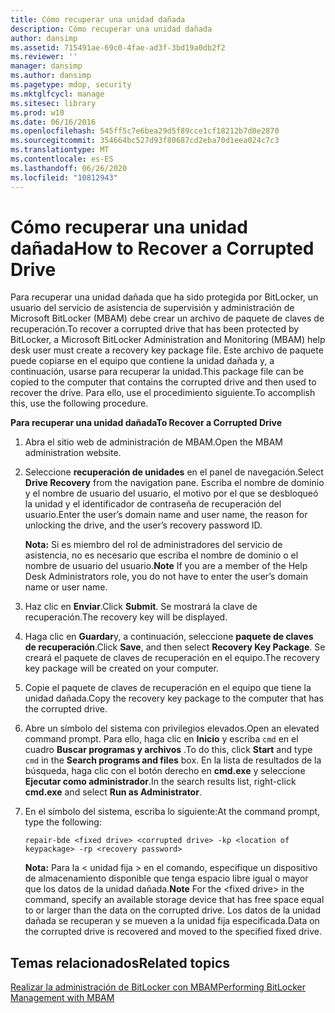 ```yaml
---
title: Cómo recuperar una unidad dañada
description: Cómo recuperar una unidad dañada
author: dansimp
ms.assetid: 715491ae-69c0-4fae-ad3f-3bd19a0db2f2
ms.reviewer: ''
manager: dansimp
ms.author: dansimp
ms.pagetype: mdop, security
ms.mktglfcycl: manage
ms.sitesec: library
ms.prod: w10
ms.date: 06/16/2016
ms.openlocfilehash: 545ff5c7e6bea29d5f89cce1cf18212b7d0e2870
ms.sourcegitcommit: 354664bc527d93f80687cd2eba70d1eea024c7c3
ms.translationtype: MT
ms.contentlocale: es-ES
ms.lasthandoff: 06/26/2020
ms.locfileid: "10812943"
---
```

# <span data-ttu-id="02cf6-103">Cómo recuperar una unidad dañada</span><span class="sxs-lookup"><span data-stu-id="02cf6-103">How to Recover a Corrupted Drive</span></span>


<span data-ttu-id="02cf6-104">Para recuperar una unidad dañada que ha sido protegida por BitLocker, un usuario del servicio de asistencia de supervisión y administración de Microsoft BitLocker (MBAM) debe crear un archivo de paquete de claves de recuperación.</span><span class="sxs-lookup"><span data-stu-id="02cf6-104">To recover a corrupted drive that has been protected by BitLocker, a Microsoft BitLocker Administration and Monitoring (MBAM) help desk user must create a recovery key package file.</span></span> <span data-ttu-id="02cf6-105">Este archivo de paquete puede copiarse en el equipo que contiene la unidad dañada y, a continuación, usarse para recuperar la unidad.</span><span class="sxs-lookup"><span data-stu-id="02cf6-105">This package file can be copied to the computer that contains the corrupted drive and then used to recover the drive.</span></span> <span data-ttu-id="02cf6-106">Para ello, use el procedimiento siguiente.</span><span class="sxs-lookup"><span data-stu-id="02cf6-106">To accomplish this, use the following procedure.</span></span>

**<span data-ttu-id="02cf6-107">Para recuperar una unidad dañada</span><span class="sxs-lookup"><span data-stu-id="02cf6-107">To Recover a Corrupted Drive</span></span>**

1.  <span data-ttu-id="02cf6-108">Abra el sitio web de administración de MBAM.</span><span class="sxs-lookup"><span data-stu-id="02cf6-108">Open the MBAM administration website.</span></span>

2.  <span data-ttu-id="02cf6-109">Seleccione **recuperación de unidades** en el panel de navegación.</span><span class="sxs-lookup"><span data-stu-id="02cf6-109">Select **Drive Recovery** from the navigation pane.</span></span> <span data-ttu-id="02cf6-110">Escriba el nombre de dominio y el nombre de usuario del usuario, el motivo por el que se desbloqueó la unidad y el identificador de contraseña de recuperación del usuario.</span><span class="sxs-lookup"><span data-stu-id="02cf6-110">Enter the user’s domain name and user name, the reason for unlocking the drive, and the user’s recovery password ID.</span></span>

    <span data-ttu-id="02cf6-111">**Nota:**  Si es miembro del rol de administradores del servicio de asistencia, no es necesario que escriba el nombre de dominio o el nombre de usuario del usuario.</span><span class="sxs-lookup"><span data-stu-id="02cf6-111">**Note** If you are a member of the Help Desk Administrators role, you do not have to enter the user’s domain name or user name.</span></span>

     

3.  <span data-ttu-id="02cf6-112">Haz clic en **Enviar**.</span><span class="sxs-lookup"><span data-stu-id="02cf6-112">Click **Submit**.</span></span> <span data-ttu-id="02cf6-113">Se mostrará la clave de recuperación.</span><span class="sxs-lookup"><span data-stu-id="02cf6-113">The recovery key will be displayed.</span></span>

4.  <span data-ttu-id="02cf6-114">Haga clic en **Guardar**y, a continuación, seleccione **paquete de claves de recuperación**.</span><span class="sxs-lookup"><span data-stu-id="02cf6-114">Click **Save**, and then select **Recovery Key Package**.</span></span> <span data-ttu-id="02cf6-115">Se creará el paquete de claves de recuperación en el equipo.</span><span class="sxs-lookup"><span data-stu-id="02cf6-115">The recovery key package will be created on your computer.</span></span>

5.  <span data-ttu-id="02cf6-116">Copie el paquete de claves de recuperación en el equipo que tiene la unidad dañada.</span><span class="sxs-lookup"><span data-stu-id="02cf6-116">Copy the recovery key package to the computer that has the corrupted drive.</span></span>

6.  <span data-ttu-id="02cf6-117">Abre un símbolo del sistema con privilegios elevados.</span><span class="sxs-lookup"><span data-stu-id="02cf6-117">Open an elevated command prompt.</span></span> <span data-ttu-id="02cf6-118">Para ello, haga clic en **Inicio** y escriba `cmd` en el cuadro **Buscar programas y archivos** .</span><span class="sxs-lookup"><span data-stu-id="02cf6-118">To do this, click **Start** and type `cmd` in the **Search programs and files** box.</span></span> <span data-ttu-id="02cf6-119">En la lista de resultados de la búsqueda, haga clic con el botón derecho en **cmd.exe** y seleccione **Ejecutar como administrador**.</span><span class="sxs-lookup"><span data-stu-id="02cf6-119">In the search results list, right-click **cmd.exe** and select **Run as Administrator**.</span></span>

7.  <span data-ttu-id="02cf6-120">En el símbolo del sistema, escriba lo siguiente:</span><span class="sxs-lookup"><span data-stu-id="02cf6-120">At the command prompt, type the following:</span></span>

    `repair-bde <fixed drive> <corrupted drive> -kp <location of keypackage> -rp <recovery password>`

    <span data-ttu-id="02cf6-121">**Nota:**  Para la &lt; unidad fija &gt; en el comando, especifique un dispositivo de almacenamiento disponible que tenga espacio libre igual o mayor que los datos de la unidad dañada.</span><span class="sxs-lookup"><span data-stu-id="02cf6-121">**Note** For the &lt;fixed drive&gt; in the command, specify an available storage device that has free space equal to or larger than the data on the corrupted drive.</span></span> <span data-ttu-id="02cf6-122">Los datos de la unidad dañada se recuperan y se mueven a la unidad fija especificada.</span><span class="sxs-lookup"><span data-stu-id="02cf6-122">Data on the corrupted drive is recovered and moved to the specified fixed drive.</span></span>

     

## <span data-ttu-id="02cf6-123">Temas relacionados</span><span class="sxs-lookup"><span data-stu-id="02cf6-123">Related topics</span></span>


[<span data-ttu-id="02cf6-124">Realizar la administración de BitLocker con MBAM</span><span class="sxs-lookup"><span data-stu-id="02cf6-124">Performing BitLocker Management with MBAM</span></span>](performing-bitlocker-management-with-mbam.md)

 

 





